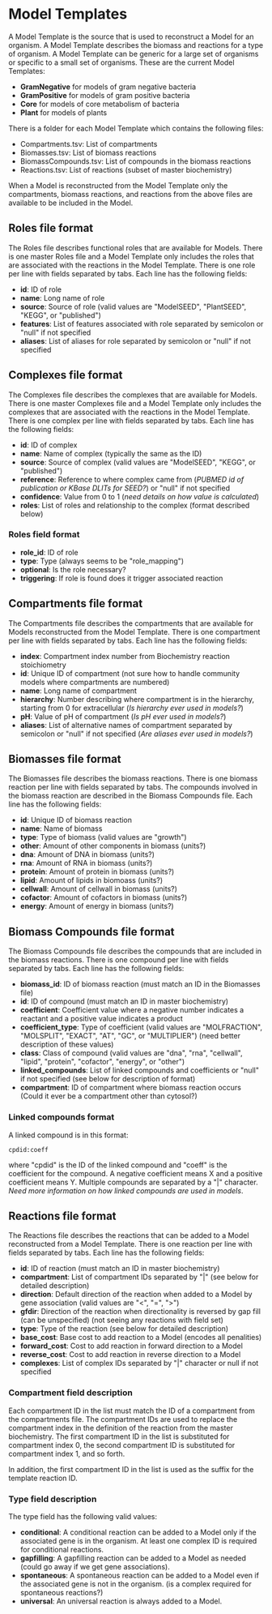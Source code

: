 # Model Templates
A Model Template is the source that is used to reconstruct a Model for an organism.  A Model Template describes the biomass and reactions for a type of organism.  A Model Template can be generic for a large set of organisms or specific to a small set of organisms. These are the current Model Templates:

* **GramNegative** for models of gram negative bacteria
* **GramPositive** for models of gram positive bacteria
* **Core** for models of core metabolism of bacteria
* **Plant** for models of plants

There is a folder for each Model Template which contains the following files:

* Compartments.tsv: List of compartments
* Biomasses.tsv: List of biomass reactions
* BiomassCompounds.tsv: List of compounds in the biomass reactions
* Reactions.tsv: List of reactions (subset of master biochemistry)

When a Model is reconstructed from the Model Template only the compartments, biomass reactions, and reactions from the above files are available to be included in the Model.

## Roles file format
The Roles file describes functional roles that are available for Models.  There is one master Roles file and a Model Template only includes the roles that are associated with the reactions in the Model Template.  There is one role per line with fields separated by tabs.  Each line has the following fields:

* **id**: ID of role
* **name**: Long name of role
* **source**: Source of role (valid values are "ModelSEED", "PlantSEED", "KEGG", or "published")
* **features**: List of features associated with role separated by semicolon or "null" if not specified
* **aliases**: List of aliases for role separated by semicolon or "null" if not specified

## Complexes file format
The Complexes file describes the complexes that are available for Models.  There is one master Complexes file and a Model Template only includes the complexes that are associated with the reactions in the Model Template.  There is one complex per line with fields separated by tabs.  Each line has the following fields:

* **id**: ID of complex
* **name**: Name of complex (typically the same as the ID)
* **source**: Source of complex (valid values are "ModelSEED", "KEGG", or "published")
* **reference**: Reference to where complex came from (_PUBMED id of publication or KBase DLITs for SEED?_) or "null" if not specified
* **confidence**: Value from 0 to 1 (_need details on how value is calculated_)
* **roles**: List of roles and relationship to the complex (format described below)

### Roles field format

* **role_id**: ID of role
* **type**: Type (always seems to be "role_mapping")
* **optional**: Is the role necessary?
* **triggering**: If role is found does it trigger associated reaction


## Compartments file format
The Compartments file describes the compartments that are available for Models reconstructed from the Model Template.  There is one compartment per line with fields separated by tabs.  Each line has the following fields:

* **index**: Compartment index number from Biochemistry reaction stoichiometry
* **id**: Unique ID of compartment (not sure how to handle community models where compartments are numbered)
* **name**: Long name of compartment
* **hierarchy**: Number describing where compartment is in the hierarchy, starting from 0 for extracellular (_Is hierarchy ever used in models?_)
* **pH**: Value of pH of compartment (_Is pH ever used in models?_)
* **aliases**: List of alternative names of compartment separated by semicolon or "null" if not specified (_Are aliases ever used in models?_)

## Biomasses file format
The Biomasses file describes the biomass reactions. There is one biomass reaction per line with fields separated by tabs. The compounds involved in the biomass reaction are described in the Biomass Compounds file. Each line has the following fields:

* **id**: Unique ID of biomass reaction
* **name**: Name of biomass
* **type**: Type of biomass (valid values are "growth")
* **other**: Amount of other components in biomass (units?)
* **dna**: Amount of DNA in biomass (units?)
* **rna**: Amount of RNA in biomass (units?)
* **protein**: Amount of protein in biomass (units?)
* **lipid**: Amount of lipids in biomoass (units?)
* **cellwall**: Amount of cellwall in biomass (units?)
* **cofactor**: Amount of cofactors in biomass (units?)
* **energy**: Amount of energy in biomass (units?)

## Biomass Compounds file format
The Biomass Compounds file describes the compounds that are included in the biomass reactions. There is one compound per line with fields separated by tabs. Each line has the following fields:

* **biomass_id**: ID of biomass reaction (must match an ID in the Biomasses file)
* **id**: ID of compound (must match an ID in master biochemistry)
* **coefficient**: Coefficient value where a negative number indicates a reactant and a positive value indicates a product
* **coefficient_type**: Type of coefficient (valid values are "MOLFRACTION", "MOLSPLIT", "EXACT", "AT", "GC", or "MULTIPLIER") (need better description of these values)
* **class**: Class of compound (valid values are "dna", "rna", "cellwall", "lipid", "protein", "cofactor", "energy", or "other")
* **linked_compounds**: List of linked compounds and coefficients or "null" if not specified (see below for description of format) 
* **compartment**: ID of compartment where biomass reaction occurs (Could it ever be a compartment other than cytosol?)

### Linked compounds format
A linked compound is in this format:

	cpdid:coeff

where "cpdid" is the ID of the linked compound and "coeff" is the coefficient for the compound.  A negative coefficient means X and a positive coefficient means Y.  Multiple compounds are separated by a "|" character. _Need more information on how linked compounds are used in models_.

## Reactions file format
The Reactions file describes the reactions that can be added to a Model reconstructed from a Model Template. There is one reaction per line with fields separated by tabs.  Each line has the following fields:

* **id**: ID of reaction (must match an ID in master biochemistry)
* **compartment**: List of compartment IDs separated by "|" (see below for detailed description)
* **direction**: Default direction of the reaction when added to a Model by gene association (valid values are "<", "=", ">")
* **gfdir**: Direction of the reaction when directionality is reversed by gap fill (can be unspecified) (not seeing any reactions with field set)
* **type**: Type of the reaction (see below for detailed description)
* **base_cost**: Base cost to add reaction to a Model (encodes all penalities)
* **forward_cost**: Cost to add reaction in forward direction to a Model
* **reverse_cost**: Cost to add reaction in reverse direction to a Model
* **complexes**: List of complex IDs separated by "|" character or null if not specified

### Compartment field description
Each compartment ID in the list must match the ID of a compartment from the compartments file.  The compartment IDs are used to replace the compartment index in the definition of the reaction from the master biochemistry. The first compartment ID in the list is substituted for compartment index 0, the second compartment ID is substituted for compartment index 1, and so forth.

In addition, the first compartment ID in the list is used as the suffix for the template reaction ID.

### Type field description
The type field has the following valid values:

* **conditional**: A conditional reaction can be added to a Model only if the associated gene is in the organism. At least one complex ID is required for conditional reactions.
* **gapfilling**: A gapfilling reaction can be added to a Model as needed (could go away if we get gene associations).
* **spontaneous**: A spontaneous reaction can be added to a Model even if the associated gene is not in the organism. (is a complex required for spontaneous reactions?)
* **universal**: An universal reaction is always added to a Model.

